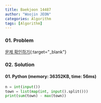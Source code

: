 ```yaml
---
title: Baekjoon 14487
author: "Woojin JEON"
categories: Algorithm
tags: [Algorithm]
---
```


### 01. Problem

[문제 확인하기](https://www.acmicpc.net/problem/14487){:target="_blank"}

### 02. Solution

#### 01. Python (memory: 36352KB, time: 56ms)

```Python
n = int(input())
town = list(map(int, input().split()))
print(sum(town) - max(town))
```
